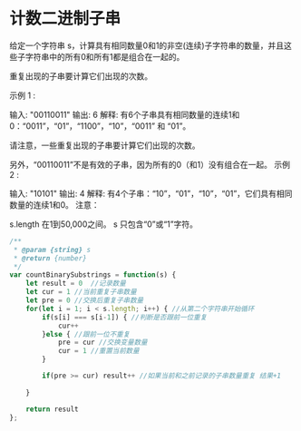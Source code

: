 # 计数二进制子串

给定一个字符串 s，计算具有相同数量0和1的非空(连续)子字符串的数量，并且这些子字符串中的所有0和所有1都是组合在一起的。

重复出现的子串要计算它们出现的次数。

示例 1 :

输入: "00110011"
输出: 6
解释: 有6个子串具有相同数量的连续1和0：“0011”，“01”，“1100”，“10”，“0011” 和 “01”。

请注意，一些重复出现的子串要计算它们出现的次数。

另外，“00110011”不是有效的子串，因为所有的0（和1）没有组合在一起。
示例 2 :

输入: "10101"
输出: 4
解释: 有4个子串：“10”，“01”，“10”，“01”，它们具有相同数量的连续1和0。
注意：

s.length 在1到50,000之间。
s 只包含“0”或“1”字符。


```js
/**
 * @param {string} s
 * @return {number}
 */
var countBinarySubstrings = function(s) {
    let result = 0  //记录数量
    let cur = 1 //当前重复子串数量
    let pre = 0 //交换后重复子串数量
    for(let i = 1; i < s.length; i++) { //从第二个字符串开始循环
        if(s[i] === s[i-1]) { //判断是否跟前一位重复
            cur++ 
        }else { //跟前一位不重复
            pre = cur //交换变量数量
            cur = 1 //重置当前数量
        }

        if(pre >= cur) result++ //如果当前和之前记录的子串数量重复 结果+1
        
    }

    return result
};
```